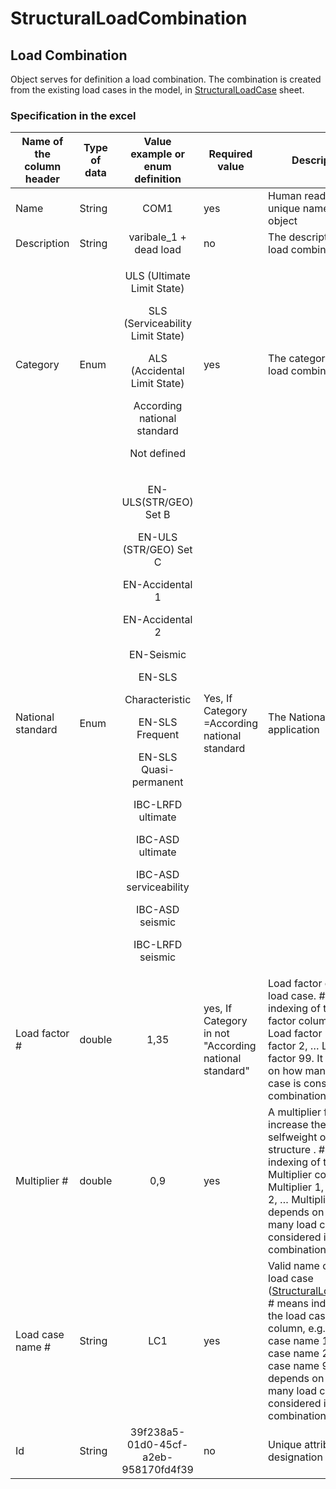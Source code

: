 # StructuralLoadCombination

## Load Combination

Object serves for definition a load combination. The combination is created from the existing load cases in the model, in [StructuralLoadCase](structuralloadcase.md#load-case) sheet.

### Specification in the excel

| Name of the column header | Type of data |                                                                                                                                                                             Value example or enum definition                                                                                                                                                                             | Required value                                        | Description                                                                                                                                                                                                                                                      |
| ------------------------- | ------------ | :--------------------------------------------------------------------------------------------------------------------------------------------------------------------------------------------------------------------------------------------------------------------------------------------------------------------------------------------------------------------------------------: | ----------------------------------------------------- | ---------------------------------------------------------------------------------------------------------------------------------------------------------------------------------------------------------------------------------------------------------------- |
| Name                      | String       |                                                                                                                                                                                           COM1                                                                                                                                                                                           | yes                                                   | Human readable unique name of the object                                                                                                                                                                                                                         |
| Description               | String       |                                                                                                                                                                                  varibale\_1 + dead load                                                                                                                                                                                 | no                                                    | The description of the load combination                                                                                                                                                                                                                          |
| Category                  | Enum         |                                                                                                      <p>ULS (Ultimate Limit State)<br></p><p>SLS (Serviceability Limit State)<br></p><p>ALS (Accidental Limit State)<br></p><p>According national standard<br></p><p>Not defined</p>                                                                                                     | yes                                                   | The category of the load combination                                                                                                                                                                                                                             |
| National standard         | Enum         | <p>EN-ULS(STR/GEO) Set B<br></p><p>EN-ULS (STR/GEO) Set C<br></p><p>EN-Accidental 1<br></p><p>EN-Accidental 2<br></p><p>EN-Seismic<br></p><p>EN-SLS</p><p>Characteristic<br></p><p>EN-SLS Frequent<br></p><p>EN-SLS Quasi-permanent<br></p><p>IBC-LRFD ultimate<br></p><p>IBC-ASD ultimate<br></p><p>IBC-ASD <br>serviceability<br></p><p>IBC-ASD seismic<br></p><p>IBC-LRFD seismic</p> | Yes, If Category =According national standard         | The National code application                                                                                                                                                                                                                                    |
| Load factor #             | double       |                                                                                                                                                                                           1,35                                                                                                                                                                                           | yes, If Category in not "According national standard" | Load factor of the load case. # means indexing of the Load factor column, e.g. Load factor 1, Load factor 2, … Load factor 99. It depends on how many load case is considered in combination.                                                                    |
| Multiplier #              | double       |                                                                                                                                                                                            0,9                                                                                                                                                                                           | yes                                                   | A multiplier for e.g. increase the selfweight of the structure . # means indexing of the Multiplier column, e.g. Multiplier 1, Multiplier 2, … Multiplier 99. It depends on how many load case is considered in combination.                                     |
| Load case name #          | String       |                                                                                                                                                                                            LC1                                                                                                                                                                                           | yes                                                   | Valid name of the load case ([StructuralLoadCase](structuralloadcase.md#load-case)). # means indexing of the load case name column, e.g. Load case name 1, Load case name 2, … load case name 99. It depends on how many load case is considered in combination. |
| Id                        | String       |                                                                                                                                                                           39f238a5-01d0-45cf-a2eb-958170fd4f39                                                                                                                                                                           | no                                                    | Unique attribute designation                                                                                                                                                                                                                                     |
